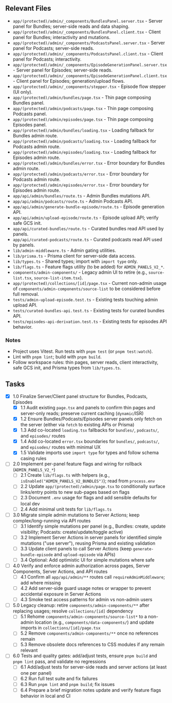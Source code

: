 ## Relevant Files

- `app/(protected)/admin/_components/BundlesPanel.server.tsx` - Server panel for Bundles; server-side reads and data shaping.
- `app/(protected)/admin/_components/BundlesPanel.client.tsx` - Client panel for Bundles; interactivity and mutations.
- `app/(protected)/admin/_components/PodcastsPanel.server.tsx` - Server panel for Podcasts; server-side reads.
- `app/(protected)/admin/_components/PodcastsPanel.client.tsx` - Client panel for Podcasts; interactivity.
- `app/(protected)/admin/_components/EpisodeGenerationPanel.server.tsx` - Server panel for Episodes; server-side reads.
- `app/(protected)/admin/_components/EpisodeGenerationPanel.client.tsx` - Client panel for Episodes; generation/upload flows.
- `app/(protected)/admin/_components/stepper.tsx` - Episode flow stepper (UI only).
- `app/(protected)/admin/bundles/page.tsx` - Thin page composing Bundles panel.
- `app/(protected)/admin/podcasts/page.tsx` - Thin page composing Podcasts panel.
- `app/(protected)/admin/episodes/page.tsx` - Thin page composing Episodes panel.
- `app/(protected)/admin/bundles/loading.tsx` - Loading fallback for Bundles admin route.
- `app/(protected)/admin/podcasts/loading.tsx` - Loading fallback for Podcasts admin route.
- `app/(protected)/admin/episodes/loading.tsx` - Loading fallback for Episodes admin route.
- `app/(protected)/admin/bundles/error.tsx` - Error boundary for Bundles admin route.
- `app/(protected)/admin/podcasts/error.tsx` - Error boundary for Podcasts admin route.
- `app/(protected)/admin/episodes/error.tsx` - Error boundary for Episodes admin route.
- `app/api/admin/bundles/route.ts` - Admin Bundles mutations API.
- `app/api/admin/podcasts/route.ts` - Admin Podcasts API.
- `app/api/admin/generate-bundle-episode/route.ts` - Episode generation API.
- `app/api/admin/upload-episode/route.ts` - Episode upload API; verify safe GCS init.
- `app/api/curated-bundles/route.ts` - Curated bundles read API used by panels.
- `app/api/curated-podcasts/route.ts` - Curated podcasts read API used by panels.
- `lib/admin-middleware.ts` - Admin gating utilities.
- `lib/prisma.ts` - Prisma client for server-side data access.
- `lib/types.ts` - Shared types; import with `import type` only.
- `lib/flags.ts` - Feature flags utility (to be added) for `ADMIN_PANELS_V2_*`.
- `components/admin-components/` - Legacy admin UI to retire (e.g., `source-list.tsx`, `source-list-item.tsx`).
- `app/(protected)/collections/[id]/page.tsx` - Current non-admin usage of `components/admin-components/source-list` to be considered before full removal.
- `tests/admin-upload-episode.test.ts` - Existing tests touching admin upload API.
- `tests/curated-bundles-api.test.ts` - Existing tests for curated bundles API.
- `tests/episodes-api-derivation.test.ts` - Existing tests for episodes API behavior.

### Notes

- Project uses Vitest. Run tests with `pnpm test` (or `pnpm test:watch`).
- Lint with `pnpm lint`; build with `pnpm build`.
- Follow workspace rules: thin pages, server reads, client interactivity, safe GCS init, and Prisma types from `lib/types.ts`.

## Tasks

- [x] 1.0 Finalize Server/Client panel structure for Bundles, Podcasts, Episodes
  - [x] 1.1 Audit existing `page.tsx` and panels to confirm thin pages and server-only reads; preserve current caching (`dynamic`/ISR)
  - [x] 1.2 Ensure Bundles/Podcasts/Episodes server panels only fetch on the server (either via `fetch` to existing APIs or Prisma)
  - [x] 1.3 Add co-located `loading.tsx` fallbacks for `bundles/`, `podcasts/`, and `episodes/` routes
  - [x] 1.4 Add co-located `error.tsx` boundaries for `bundles/`, `podcasts/`, and `episodes/` routes with minimal UX
  - [x] 1.5 Validate imports use `import type` for types and follow schema casing rules

- [ ] 2.0 Implement per-panel feature flags and wiring for rollback (`ADMIN_PANELS_V2_*`)
  - [ ] 2.1 Create `lib/flags.ts` with helpers (e.g., `isEnabled("ADMIN_PANELS_V2_BUNDLES")`); read from `process.env`
  - [ ] 2.2 Update `app/(protected)/admin/page.tsx` to conditionally surface links/entry points to new sub-pages based on flags
  - [ ] 2.3 Document `.env` usage for flags and add sensible defaults for local dev
  - [ ] 2.4 Add minimal unit tests for `lib/flags.ts`

- [ ] 3.0 Migrate simple admin mutations to Server Actions; keep complex/long-running via API routes
  - [ ] 3.1 Identify simple mutations per panel (e.g., Bundles: create, update visibility; Podcasts: create/update/toggle active)
  - [ ] 3.2 Implement Server Actions in server panels for identified simple mutations ("use server"), reusing Prisma and existing validation
  - [ ] 3.3 Update client panels to call Server Actions (keep `generate-bundle-episode` and `upload-episode` via APIs)
  - [ ] 3.4 Optional: Add optimistic UI for simple mutations where safe

- [ ] 4.0 Verify and enforce admin authorization across pages, Server Components, Server Actions, and API routes
  - [ ] 4.1 Confirm all `app/api/admin/**` routes call `requireAdminMiddleware`; add where missing
  - [ ] 4.2 Add server-side guard usage notes or wrapper to prevent accidental exposure in Server Actions
  - [ ] 4.3 Smoke test access patterns for admin vs non-admin users

- [ ] 5.0 Legacy cleanup: retire `components/admin-components/**` after replacing usages; resolve `collections/[id]` dependency
  - [ ] 5.1 Rehome `components/admin-components/source-list*` to a non-admin location (e.g., `components/data-components/`) and update imports in `collections/[id]/page.tsx`
  - [ ] 5.2 Remove `components/admin-components/**` once no references remain
  - [ ] 5.3 Remove obsolete docs references to CSS modules if any remain relevant

- [ ] 6.0 Tests and quality gates: add/adjust tests, ensure `pnpm build` and `pnpm lint` pass, and validate no regressions
  - [ ] 6.1 Add/adjust tests for server-side reads and server actions (at least one per panel)
  - [ ] 6.2 Run full test suite and fix failures
  - [ ] 6.3 Run `pnpm lint` and `pnpm build`; fix issues
  - [ ] 6.4 Prepare a brief migration notes update and verify feature flags behavior in local and CI
